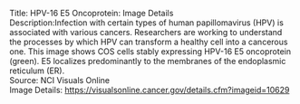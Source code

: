 Title: HPV-16 E5 Oncoprotein: Image Details\
Description:Infection with certain types of human papillomavirus (HPV) is associated with various cancers. Researchers are working to understand the processes by which HPV can transform a healthy cell into a cancerous one. This image shows COS cells stably expressing HPV-16 E5 oncoprotein (green). E5 localizes predominantly to the membranes of the endoplasmic reticulum (ER).\
Source: NCI Visuals Online\
Image Details: https://visualsonline.cancer.gov/details.cfm?imageid=10629